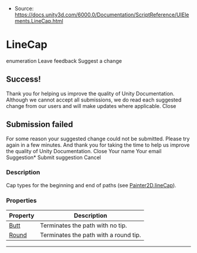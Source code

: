 * Source: https://docs.unity3d.com/6000.0/Documentation/ScriptReference/UIElements.LineCap.html

# LineCap
enumeration
Leave feedback
Suggest a change
## Success!
Thank you for helping us improve the quality of Unity Documentation. Although we cannot accept all submissions, we do read each suggested change from our users and will make updates where applicable.
Close
## Submission failed
For some reason your suggested change could not be submitted. Please <a>try again</a> in a few minutes. And thank you for taking the time to help us improve the quality of Unity Documentation.
Close
Your name Your email Suggestion* Submit suggestion
Cancel
### Description
Cap types for the beginning and end of paths (see [Painter2D.lineCap](https://docs.unity3d.com/6000.0/Documentation/ScriptReference/UIElements.Painter2D-lineCap.html)). 
### Properties
Property | Description  
---|---  
[Butt](https://docs.unity3d.com/6000.0/Documentation/ScriptReference/UIElements.LineCap.Butt.html) | Terminates the path with no tip.  
[Round](https://docs.unity3d.com/6000.0/Documentation/ScriptReference/UIElements.LineCap.Round.html) | Terminates the path with a round tip.  
* * *
